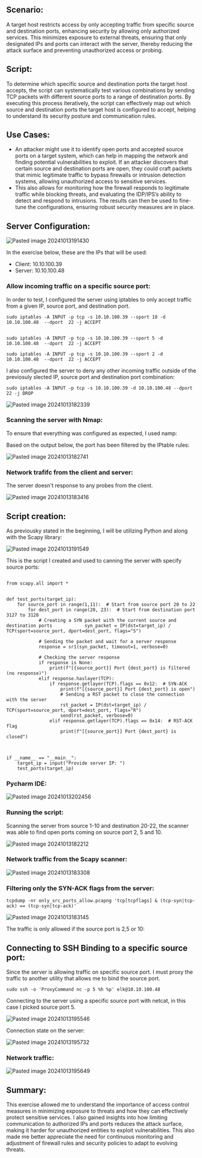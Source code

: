 ## Scenario:

A target host restricts access by only accepting traffic from specific source and destination ports, enhancing security by allowing only authorized services. This minimizes exposure to external threats, ensuring that only designated IPs and ports can interact with the server, thereby reducing the attack surface and preventing unauthorized access or probing.

## Script:

To determine which specific source and destination ports the target host accepts, the script can systematically test various combinations by sending TCP packets with different source ports to a range of destination ports. By executing this process iteratively, the script can effectively map out which source and destination ports the target host is configured to accept, helping to understand its security posture and communication rules.

## Use Cases:

+ An attacker might use it to identify open ports and accepted source ports on a target system, which can help in mapping the network and finding potential vulnerabilities to exploit. If an attacker discovers that certain source and destination ports are open, they could craft packets that mimic legitimate traffic to bypass firewalls or intrusion detection systems, allowing unauthorized access to sensitive services.
+ This also allows for monitoring how the firewall responds to legitimate traffic while blocking threats, and evaluating the IDP/IPS’s ability to detect and respond to intrusions. The results can then be used to fine-tune the configurations, ensuring robust security measures are in place.


## Server Configuration:

![Pasted image 20241013191430](https://github.com/user-attachments/assets/10e07911-89e8-4505-82c6-50d81441725f)

In the exercise below, these are the IPs that will be used:

+ Client: 10.10.100.39
+ Server: 10.10.100.48

### Allow incoming traffic on a specific source port:

In order to test, I configured the server using iptables to only accept traffic from a given IP, source port, and destination port. 

```
sudo iptables -A INPUT -p tcp -s 10.10.100.39 --sport 10 -d 10.10.100.48  --dport  22 -j ACCEPT


sudo iptables -A INPUT -p tcp -s 10.10.100.39 --sport 5 -d 10.10.100.48  --dport  22 -j ACCEPT

sudo iptables -A INPUT -p tcp -s 10.10.100.39 --sport 2 -d 10.10.100.48  --dport  22 -j ACCEPT

```

I also configured the server to deny any other incoming traffic outside of the previosuly slected IP, source port and destination port combination:


```
sudo iptables -A INPUT -p tcp -s 10.10.100.39 -d 10.10.100.48 --dport  22 -j DROP
```


![Pasted image 20241013182339](https://github.com/user-attachments/assets/6afd356b-abd6-4e4b-9574-65b86aab0f32)


### Scanning the server with Nmap:

To ensure that everything was configured as expected, I used namp:

Based on the output below, the port has been filtered by the IPtable rules:

![Pasted image 20241013182741](https://github.com/user-attachments/assets/36997f92-3948-4815-a8bb-23ccd67b9b7b)

### Network trafifc from the client and server:

The server doesn't response to any probes from the client.

![Pasted image 20241013183416](https://github.com/user-attachments/assets/92769562-5377-42ef-b724-79108f95634c)


## Script creation:

As previousky stated in the beginning, I will be utilizing Python and along with the Scapy library:

![Pasted image 20241013191549](https://github.com/user-attachments/assets/0288b8c6-e0cc-426f-8204-29b82dd6a44e)

This is the script I created and used to canning the server with specify source ports:

```

from scapy.all import *  
  
  
def test_ports(target_ip):  
    for source_port in range(1,11):  # Start from source port 20 to 22
        for dest_port in range(20, 23):  # Start from destination port 3127 to 3128  
            # Creating a SYN packet with the current source and destination ports            syn_packet = IP(dst=target_ip) / TCP(sport=source_port, dport=dest_port, flags="S")  
  
            # Sending the packet and wait for a server response  
            response = sr1(syn_packet, timeout=1, verbose=0)  
  
            # Checking the server response  
            if response is None:  
                print(f"[{source_port}] Port {dest_port} is filtered (no response)")  
            elif response.haslayer(TCP):  
                if response.getlayer(TCP).flags == 0x12:  # SYN-ACK  
                    print(f"[{source_port}] Port {dest_port} is open")  
                    # Sending a RST packet to close the connection with the server  
                    rst_packet = IP(dst=target_ip) / TCP(sport=source_port, dport=dest_port, flags="R")  
                    send(rst_packet, verbose=0)  
                elif response.getlayer(TCP).flags == 0x14:  # RST-ACK flag  
                    print(f"[{source_port}] Port {dest_port} is closed")  
  
  
  
if __name__ == "__main__":  
    target_ip = input("Provide server IP: ")  
    test_ports(target_ip)
```


### Pycharm IDE:

![Pasted image 20241013202456](https://github.com/user-attachments/assets/cabcdfd5-e170-4935-ac9c-0d3dcb51c02d)


### Running the script:

Scanning the server from source 1-10 and destination 20-22, the scanner was able to find open ports coming on source port 2, 5 and 10.

![Pasted image 20241013182212](https://github.com/user-attachments/assets/7b62164f-bc17-47d6-b261-e3e3f5e2f9a7)

### Network traffic from the Scapy scanner:

![Pasted image 20241013183308](https://github.com/user-attachments/assets/4afbcd18-0c88-4cf2-b814-e46e5dd70142)

### Filtering only the SYN-ACK flags from the server:

```
tcpdump -nr only_src_ports_allow.pcapng 'tcp[tcpflags] & (tcp-syn|tcp-ack) == (tcp-syn|tcp-ack)'
```
![Pasted image 20241013183145](https://github.com/user-attachments/assets/51142b2e-fe2a-4bc1-9850-17f0132792a7)

The traffic is only allowed if the source port is 2,5 or 10:

## Connecting to SSH Binding to a specific source port:

Since the server is allowing traffic on specific source port. I must proxy the traffic to another utility that allows me to bind the source port.

```
sudo ssh -o 'ProxyCommand nc -p 5 %h %p' elk@10.10.100.48
```

Connecting to the server using a specific source port with netcat, in this case I picked source port 5.

![Pasted image 20241013195546](https://github.com/user-attachments/assets/3df12fa1-ad09-4a3d-a7ea-6e8a1c44dc6c)

Connection state on the server:

![Pasted image 20241013195732](https://github.com/user-attachments/assets/89ad1474-f16d-4026-a881-d6eb7cc35142)

### Network traffic:

![Pasted image 20241013195649](https://github.com/user-attachments/assets/a0aca375-1a84-405e-8049-cff6d89b4860)

## Summary:

This exercise allowed me to understand the importance of access control measures in minimizing exposure to threats and how they can effectively protect sensitive services. I also gained insights into how limiting communication to authorized IPs and ports reduces the attack surface, making it harder for unauthorized entities to exploit vulnerabilities. This also made me better appreciate the need for continuous monitoring and adjustment of firewall rules and security policies to adapt to evolving threats.

